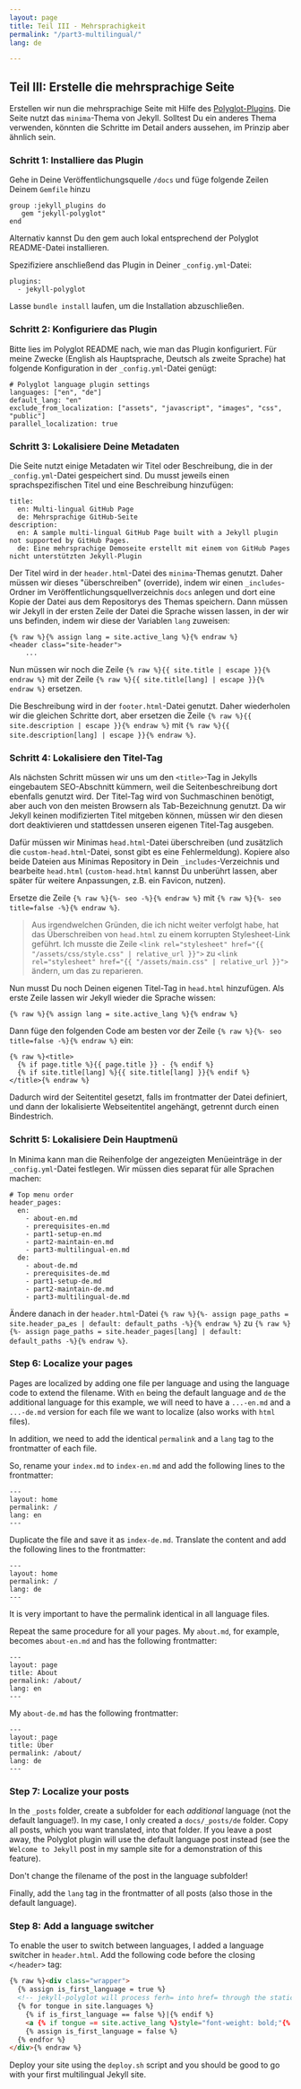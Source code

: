 ```yaml
---
layout: page
title: Teil III - Mehrsprachigkeit
permalink: "/part3-multilingual/"
lang: de

---
```

## Teil III: Erstelle die mehrsprachige Seite

Erstellen wir nun die mehrsprachige Seite mit Hilfe des [Polyglot-Plugins](https://github.com/untra/polyglot). Die Seite nutzt das `minima`-Thema von Jekyll. Solltest Du ein anderes Thema verwenden, könnten die Schritte im Detail anders aussehen, im Prinzip aber ähnlich sein.

### Schritt 1: Installiere das Plugin

Gehe in Deine Veröffentlichungsquelle `/docs` und füge folgende Zeilen Deinem `Gemfile` hinzu

    group :jekyll_plugins do
       gem "jekyll-polyglot"
    end

Alternativ kannst Du den gem auch lokal entsprechend der Polyglot README-Datei installieren.

Spezifiziere anschließend das Plugin in Deiner  `_config.yml`-Datei:

    plugins:
      - jekyll-polyglot

Lasse `bundle install` laufen, um die Installation abzuschließen.

### Schritt 2: Konfiguriere das Plugin

Bitte lies im Polyglot README nach, wie man das Plugin konfiguriert. Für meine Zwecke (English als Hauptsprache, Deutsch als zweite Sprache) hat folgende Konfiguration in der `_config.yml`-Datei genügt:

    # Polyglot language plugin settings
    languages: ["en", "de"]
    default_lang: "en"
    exclude_from_localization: ["assets", "javascript", "images", "css", "public"]
    parallel_localization: true

### Schritt 3: Lokalisiere Deine Metadaten

Die Seite nutzt einige Metadaten wir Titel oder Beschreibung, die in der `_config.yml`-Datei gespeichert sind. Du musst jeweils einen sprachspezifischen Titel und eine Beschreibung hinzufügen:

    title:
      en: Multi-lingual GitHub Page
      de: Mehrsprachige GitHub-Seite
    description:
      en: A sample multi-lingual GitHub Page built with a Jekyll plugin not supported by GitHub Pages.
      de: Eine mehrsprachige Demoseite erstellt mit einem von GitHub Pages nicht unterstützten Jekyll-Plugin

Der Titel wird in der `header.html`-Datei des `minima`-Themas genutzt. Daher müssen wir dieses "überschreiben" (override), indem wir einen `_includes`-Ordner im Veröffentlichungsquellverzeichnis `docs` anlegen und dort eine Kopie der Datei aus dem Repositorys des Themas speichern. Dann müssen wir Jekyll in der ersten Zeile der Datei die Sprache wissen lassen, in der wir uns befinden, indem wir diese der Variablen `lang` zuweisen:

    {% raw %}{% assign lang = site.active_lang %}{% endraw %}
    <header class="site-header">
    	...

Nun müssen wir noch die Zeile `{% raw %}{{ site.title | escape }}{% endraw %}` mit der Zeile `{% raw %}{{ site.title[lang] | escape }}{% endraw %}` ersetzen.

Die Beschreibung wird in der `footer.html`-Datei genutzt. Daher wiederholen wir die gleichen Schritte dort, aber ersetzen die Zeile `{% raw %}{{ site.description | escape }}{% endraw %}` mit `{% raw %}{{ site.description[lang] | escape }}{% endraw %}`.

### Schritt 4: Lokalisiere den Titel-Tag

Als nächsten Schritt müssen wir uns um den `<title>`-Tag in Jekylls eingebautem SEO-Abschnitt kümmern, weil die Seitenbeschreibung dort ebenfalls genutzt wird. Der Titel-Tag wird von Suchmaschinen benötigt, aber auch von den meisten Browsern als Tab-Bezeichnung genutzt. Da wir Jekyll keinen modifizierten Titel mitgeben können, müssen wir den diesen dort deaktivieren und stattdessen unseren eigenen Titel-Tag ausgeben.

Dafür müssen wir Minimas `head.html`-Datei überschreiben (und zusätzlich die `custom-head.html`-Datei, sonst gibt es eine Fehlermeldung). Kopiere also beide Dateien aus Minimas Repository in Dein `_includes`-Verzeichnis und bearbeite `head.html` (`custom-head.html` kannst Du unberührt lassen, aber später für weitere Anpassungen, z.B. ein Favicon, nutzen).

Ersetze die Zeile `{% raw %}{%- seo -%}{% endraw %}` mit `{% raw %}{%- seo title=false -%}{% endraw %}`.

> Aus irgendwelchen Gründen, die ich nicht weiter verfolgt habe, hat das Überschreiben von `head.html` zu einem korrupten Stylesheet-Link geführt. Ich musste die Zeile `<link rel="stylesheet" href="{{ "/assets/css/style.css" | relative_url }}">` zu `<link rel="stylesheet" href="{{ "/assets/main.css" | relative_url }}">` ändern, um das zu reparieren.

Nun musst Du noch Deinen eigenen Titel-Tag in  `head.html` hinzufügen. Als erste Zeile lassen wir Jekyll wieder die Sprache wissen:

`{% raw %}{% assign lang = site.active_lang %}{% endraw %}`

Dann füge den folgenden Code am besten vor der Zeile `{% raw %}{%- seo title=false -%}{% endraw %}` ein:

    {% raw %}<title>
      {% if page.title %}{{ page.title }} - {% endif %}
      {% if site.title[lang] %}{{ site.title[lang] }}{% endif %}
    </title>{% endraw %}

Dadurch wird der Seitentitel gesetzt, falls im frontmatter der Datei definiert, und dann der lokalisierte Webseitentitel angehängt, getrennt durch einen Bindestrich.

### Schritt 5: Lokalisiere Dein Hauptmenü

In Minima kann man die Reihenfolge der angezeigten Menüeinträge in der `_config.yml`-Datei festlegen. Wir müssen dies separat für alle Sprachen machen:

    # Top menu order
    header_pages:
      en:
        - about-en.md
        - prerequisites-en.md
        - part1-setup-en.md
        - part2-maintain-en.md
        - part3-multilingual-en.md
      de:
        - about-de.md
        - prerequisites-de.md
        - part1-setup-de.md
        - part2-maintain-de.md
        - part3-multilingual-de.md

Ändere danach in der `header.html`-Datei `{% raw %}{%- assign page_paths = site.header_pa`_`es | default: default_paths -%}{% endraw %}` zu `{% raw %}{%- assign page_paths = site.header_pages[lang] | default: default_paths -%}{% endraw %}`.

### Step 6: Localize your pages

Pages are localized by adding one file per language and using the language code to extend the filename. With `en` being the default language and `de` the additional language for this example, we will need to have a `...-en.md` and a `...-de.md` version for each file we want to localize (also works with `html` files).

In addition, we need to add the identical `permalink` and a `lang` tag to the frontmatter of each file.

So, rename your `index.md` to `index-en.md` and add the following lines to the frontmatter:

    ---
    layout: home
    permalink: /
    lang: en
    ---

Duplicate the file and save it as `index-de.md`. Translate the content and add the following lines to the frontmatter:

    ---
    layout: home
    permalink: /
    lang: de
    ---

It is very important to have the permalink identical in all language files.

Repeat the same procedure for all your pages. My `about.md`, for example, becomes `about-en.md` and has the following frontmatter:

    ---
    layout: page
    title: About
    permalink: /about/
    lang: en
    ---

My `about-de.md` has the following frontmatter:

    ---
    layout: page
    title: Über
    permalink: /about/
    lang: de
    ---

### Step 7: Localize your posts

In the `_posts` folder, create a subfolder for each _additional_ language (not the default language!). In my case, I only created a `docs/_posts/de` folder. Copy all posts, which you want translated, into that folder. If you leave a post away, the Polyglot plugin will use the default language post instead (see the `Welcome to Jekyll` post in my sample site for a demonstration of this feature).

Don't change the filename of the post in the language subfolder!

Finally, add the `lang` tag in the frontmatter of all posts (also those in the default language).

### Step 8: Add a language switcher

To enable the user to switch between languages, I added a language switcher in `header.html`. Add the following code before the closing `</header>` tag:

```html
{% raw %}<div class="wrapper">
  {% assign is_first_language = true %}
  <!-- jekyll-polyglot will process ferh= into href= through the static_href liquid block tag without relativizing the url; useful for making language navigation switchers  -->
  {% for tongue in site.languages %}
    {% if is_first_language == false %}|{% endif %}
    <a {% if tongue == site.active_lang %}style="font-weight: bold;"{% endif %} {% static_href %}href="{% if tongue == site.default_lang %}{{site.baseurl}}{{page.url}}{% else %}{{site.baseurl}}/{{ tongue }}{{page.url}}{% endif %}"{% endstatic_href %} >{{ tongue }}</a>
    {% assign is_first_language = false %}
  {% endfor %}
</div>{% endraw %}
```

Deploy your site using the `deploy.sh` script and you should be good to go with your first multilingual Jekyll site.